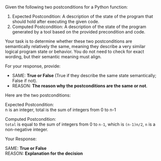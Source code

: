
Given the following two postconditions for a Python function:

1. Expected Postcondition: A description of the state of the program that should hold after executing the given code.
2. Computed Postcondition: A description of the state of the program generated by a tool based on the provided precondition and code.

Your task is to determine whether these two postconditions are semantically relatively the same, meaning they describe a very similar logical program state or behavior. You do not need to check for exact wording, but their semantic meaning must align.

For your response, provide:

- SAME: **True or False** (True if they describe the same state semantically; False if not).
- REASON: **The reason why the postconditions are the same or not**.

Here are the two postconditions:

Expected Postcondition:  
n is an integer, total is the sum of integers from 0 to n-1

Computed Postcondition:  
`total` is equal to the sum of integers from 0 to `n-1`, which is `(n-1)n/2`, `n` is a non-negative integer.

Your Response: 

SAME: **True or False**  
REASON: **Explanation for the decision**
